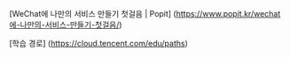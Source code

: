 [WeChat에 나만의 서비스 만들기 첫걸음 | Popit] (https://www.popit.kr/wechat에-나만의-서비스-만들기-첫걸음/)

[학습 경로] (https://cloud.tencent.com/edu/paths)
